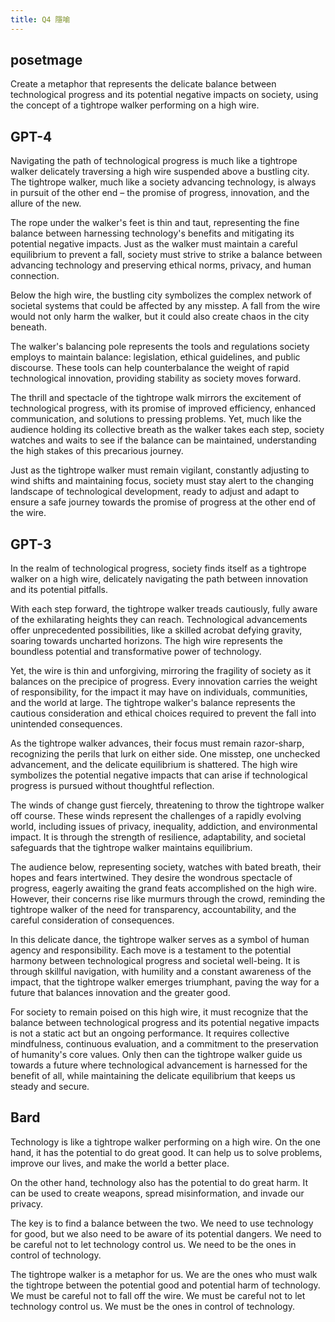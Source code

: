 ```yaml
---
title: Q4 隱喻
---
```


## posetmage
Create a metaphor that represents the delicate balance between technological progress and its potential negative impacts on society, using the concept of a tightrope walker performing on a high wire.

## GPT-4
Navigating the path of technological progress is much like a tightrope walker delicately traversing a high wire suspended above a bustling city. The tightrope walker, much like a society advancing technology, is always in pursuit of the other end – the promise of progress, innovation, and the allure of the new.

The rope under the walker's feet is thin and taut, representing the fine balance between harnessing technology's benefits and mitigating its potential negative impacts. Just as the walker must maintain a careful equilibrium to prevent a fall, society must strive to strike a balance between advancing technology and preserving ethical norms, privacy, and human connection.

Below the high wire, the bustling city symbolizes the complex network of societal systems that could be affected by any misstep. A fall from the wire would not only harm the walker, but it could also create chaos in the city beneath.

The walker's balancing pole represents the tools and regulations society employs to maintain balance: legislation, ethical guidelines, and public discourse. These tools can help counterbalance the weight of rapid technological innovation, providing stability as society moves forward.

The thrill and spectacle of the tightrope walk mirrors the excitement of technological progress, with its promise of improved efficiency, enhanced communication, and solutions to pressing problems. Yet, much like the audience holding its collective breath as the walker takes each step, society watches and waits to see if the balance can be maintained, understanding the high stakes of this precarious journey.

Just as the tightrope walker must remain vigilant, constantly adjusting to wind shifts and maintaining focus, society must stay alert to the changing landscape of technological development, ready to adjust and adapt to ensure a safe journey towards the promise of progress at the other end of the wire.

## GPT-3
In the realm of technological progress, society finds itself as a tightrope walker on a high wire, delicately navigating the path between innovation and its potential pitfalls.

With each step forward, the tightrope walker treads cautiously, fully aware of the exhilarating heights they can reach. Technological advancements offer unprecedented possibilities, like a skilled acrobat defying gravity, soaring towards uncharted horizons. The high wire represents the boundless potential and transformative power of technology.

Yet, the wire is thin and unforgiving, mirroring the fragility of society as it balances on the precipice of progress. Every innovation carries the weight of responsibility, for the impact it may have on individuals, communities, and the world at large. The tightrope walker's balance represents the cautious consideration and ethical choices required to prevent the fall into unintended consequences.

As the tightrope walker advances, their focus must remain razor-sharp, recognizing the perils that lurk on either side. One misstep, one unchecked advancement, and the delicate equilibrium is shattered. The high wire symbolizes the potential negative impacts that can arise if technological progress is pursued without thoughtful reflection.

The winds of change gust fiercely, threatening to throw the tightrope walker off course. These winds represent the challenges of a rapidly evolving world, including issues of privacy, inequality, addiction, and environmental impact. It is through the strength of resilience, adaptability, and societal safeguards that the tightrope walker maintains equilibrium.

The audience below, representing society, watches with bated breath, their hopes and fears intertwined. They desire the wondrous spectacle of progress, eagerly awaiting the grand feats accomplished on the high wire. However, their concerns rise like murmurs through the crowd, reminding the tightrope walker of the need for transparency, accountability, and the careful consideration of consequences.

In this delicate dance, the tightrope walker serves as a symbol of human agency and responsibility. Each move is a testament to the potential harmony between technological progress and societal well-being. It is through skillful navigation, with humility and a constant awareness of the impact, that the tightrope walker emerges triumphant, paving the way for a future that balances innovation and the greater good.

For society to remain poised on this high wire, it must recognize that the balance between technological progress and its potential negative impacts is not a static act but an ongoing performance. It requires collective mindfulness, continuous evaluation, and a commitment to the preservation of humanity's core values. Only then can the tightrope walker guide us towards a future where technological advancement is harnessed for the benefit of all, while maintaining the delicate equilibrium that keeps us steady and secure.

## Bard
Technology is like a tightrope walker performing on a high wire. On the one hand, it has the potential to do great good. It can help us to solve problems, improve our lives, and make the world a better place.

On the other hand, technology also has the potential to do great harm. It can be used to create weapons, spread misinformation, and invade our privacy.

The key is to find a balance between the two. We need to use technology for good, but we also need to be aware of its potential dangers. We need to be careful not to let technology control us. We need to be the ones in control of technology.

The tightrope walker is a metaphor for us. We are the ones who must walk the tightrope between the potential good and potential harm of technology. We must be careful not to fall off the wire. We must be careful not to let technology control us. We must be the ones in control of technology.